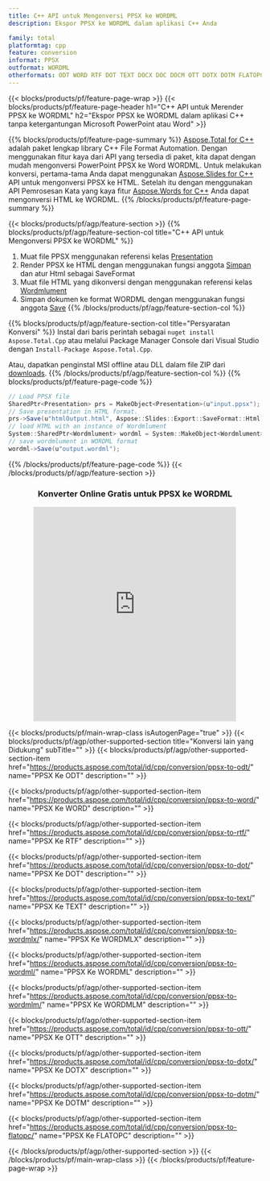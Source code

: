 ```yaml
---
title: C++ API untuk Mengonversi PPSX ke WORDML
description: Ekspor PPSX ke WORDML dalam aplikasi C++ Anda

family: total
platformtag: cpp
feature: conversion
informat: PPSX
outformat: WORDML
otherformats: ODT WORD RTF DOT TEXT DOCX DOC DOCM OTT DOTX DOTM FLATOPC
---
```

{{< blocks/products/pf/feature-page-wrap >}}
{{< blocks/products/pf/feature-page-header h1="C++ API untuk Merender PPSX ke WORDML" h2="Ekspor PPSX ke WORDML dalam aplikasi C++ tanpa ketergantungan Microsoft PowerPoint atau Word" >}}

{{% blocks/products/pf/feature-page-summary %}}
[Aspose.Total for C++](https://products.aspose.com/total/cpp/) adalah paket lengkap library C++ File Format Automation. Dengan menggunakan fitur kaya dari API yang tersedia di paket, kita dapat dengan mudah mengonversi PowerPoint PPSX ke Word WORDML. Untuk melakukan konversi, pertama-tama Anda dapat menggunakan [Aspose.Slides for C++](https://products.aspose.com/slides/cpp/) API untuk mengonversi PPSX ke HTML. Setelah itu dengan menggunakan API Pemrosesan Kata yang kaya fitur [Aspose.Words for C++](https://products.aspose.com/words/cpp/) Anda dapat mengonversi HTML ke WORDML. 
{{% /blocks/products/pf/feature-page-summary  %}}

{{< blocks/products/pf/agp/feature-section >}}
{{% blocks/products/pf/agp/feature-section-col title="C++ API untuk Mengonversi PPSX ke WORDML" %}}
1. Muat file PPSX menggunakan referensi kelas [Presentation](https://reference.aspose.com/slides/cpp/class/aspose.slides.presentation)
2. Render PPSX ke HTML dengan menggunakan fungsi anggota [Simpan](https://reference.aspose.com/slides/cpp/class/aspose.slides.presentation#afcd59ec697bf05c10f78c3869de2ec9e) dan atur Html sebagai SaveFormat
3. Muat file HTML yang dikonversi dengan menggunakan referensi kelas [Wordmlument](https://reference.aspose.com/words/cpp/class/aspose.words.wordmlument)
4. Simpan dokumen ke format WORDML dengan menggunakan fungsi anggota [Save](https://reference.aspose.com/words/cpp/class/aspose.words.wordmlument#save_string)
{{% /blocks/products/pf/agp/feature-section-col %}}

{{% blocks/products/pf/agp/feature-section-col title="Persyaratan Konversi" %}}
Instal dari baris perintah sebagai ```nuget install Aspose.Total.Cpp``` atau melalui Package Manager Console dari Visual Studio dengan ```Install-Package Aspose.Total.Cpp```.

Atau, dapatkan penginstal MSI offline atau DLL dalam file ZIP dari [downloads](https://releases.aspose.com/total/cpp).
{{% /blocks/products/pf/agp/feature-section-col %}}
{{% blocks/products/pf/feature-page-code %}}
```cs
// Load PPSX file
SharedPtr<Presentation> prs = MakeObject<Presentation>(u"input.ppsx");
// Save presentation in HTML format.
prs->Save(u"htmlOutput.html", Aspose::Slides::Export::SaveFormat::Html);
// load HTML with an instance of Wordmlument
System::SharedPtr<Wordmlument> wordml = System::MakeObject<Wordmlument>(u"htmlOutput.html");
// save wordmlument in WORDML format
wordml->Save(u"output.wordml"); 
```

{{% /blocks/products/pf/feature-page-code %}}
{{< /blocks/products/pf/agp/feature-section >}}
<div class="container-fluid agp-content bg-white aboutfile box-1 vh100 section nopbtm">
<div class=container>
<div class=row>
<div class="demobox tc col-md-12 padding-0" align="center">

<h3>Konverter Online Gratis untuk PPSX ke WORDML</h3>

<iframe style="border: none; height: 426px;" scrolling="no" src="https://total-conversion-app-65z5r2lp.qa.k8s.dynabic.com/?to=wordml&from=ppsx" id="child-iframe" width="80%"></iframe>

</div></div>
</div></div>

{{< blocks/products/pf/main-wrap-class isAutogenPage="true" >}}
{{< blocks/products/pf/agp/other-supported-section title="Konversi lain yang Didukung" subTitle="" >}}
{{< blocks/products/pf/agp/other-supported-section-item href="https://products.aspose.com/total/id/cpp/conversion/ppsx-to-odt/" name="PPSX Ke ODT" description="" >}}

{{< blocks/products/pf/agp/other-supported-section-item href="https://products.aspose.com/total/id/cpp/conversion/ppsx-to-word/" name="PPSX Ke WORD" description="" >}}

{{< blocks/products/pf/agp/other-supported-section-item href="https://products.aspose.com/total/id/cpp/conversion/ppsx-to-rtf/" name="PPSX Ke RTF" description="" >}}

{{< blocks/products/pf/agp/other-supported-section-item href="https://products.aspose.com/total/id/cpp/conversion/ppsx-to-dot/" name="PPSX Ke DOT" description="" >}}

{{< blocks/products/pf/agp/other-supported-section-item href="https://products.aspose.com/total/id/cpp/conversion/ppsx-to-text/" name="PPSX Ke TEXT" description="" >}}

{{< blocks/products/pf/agp/other-supported-section-item href="https://products.aspose.com/total/id/cpp/conversion/ppsx-to-wordmlx/" name="PPSX Ke WORDMLX" description="" >}}

{{< blocks/products/pf/agp/other-supported-section-item href="https://products.aspose.com/total/id/cpp/conversion/ppsx-to-wordml/" name="PPSX Ke WORDML" description="" >}}

{{< blocks/products/pf/agp/other-supported-section-item href="https://products.aspose.com/total/id/cpp/conversion/ppsx-to-wordmlm/" name="PPSX Ke WORDMLM" description="" >}}

{{< blocks/products/pf/agp/other-supported-section-item href="https://products.aspose.com/total/id/cpp/conversion/ppsx-to-ott/" name="PPSX Ke OTT" description="" >}}

{{< blocks/products/pf/agp/other-supported-section-item href="https://products.aspose.com/total/id/cpp/conversion/ppsx-to-dotx/" name="PPSX Ke DOTX" description="" >}}

{{< blocks/products/pf/agp/other-supported-section-item href="https://products.aspose.com/total/id/cpp/conversion/ppsx-to-dotm/" name="PPSX Ke DOTM" description="" >}}

{{< blocks/products/pf/agp/other-supported-section-item href="https://products.aspose.com/total/id/cpp/conversion/ppsx-to-flatopc/" name="PPSX Ke FLATOPC" description="" >}}


{{< /blocks/products/pf/agp/other-supported-section >}}
{{< /blocks/products/pf/main-wrap-class >}}
{{< /blocks/products/pf/feature-page-wrap >}}